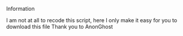 Information

I am not at all to recode this script, here I only make it easy for you to download this file
Thank you to AnonGhost

